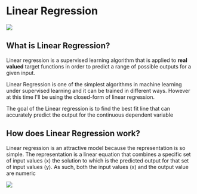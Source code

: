 # Linear Regression
![](https://miro.medium.com/max/1200/1*N1-K-A43_98pYZ27fnupDA.jpeg)

## What is Linear Regression?

Linear regression is a supervised learning algorithm that is applied to **real valued** target functions in order to predict a range of possible outputs for a given input. 

Linear Regression is one of the simplest algorithms in machine learning under supervised learning and it can be trained in different ways. However at this time  I'll be using the closed-form of linear regression.

The goal of the Linear regression is to find the best fit line that can accurately predict the output for the continuous dependent variable

## How does Linear Regression work?

Linear regression is an attractive model because the representation is so simple. The representation is a linear equation that combines a specific set of input values (x) the solution to which is the predicted output for that set of input values (y). As such, both the input values (x) and the output value are numeric

![](https://www.researchgate.net/figure/Linear-Regression-model-sample-illustration_fig3_340271573)
